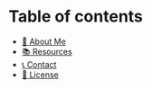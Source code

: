 # Table of contents

* [👤 About Me](README.md)
* [📚 Resources](resources.md)
* [📞 Contact](contact.md)
* [📜 License](license.md)
